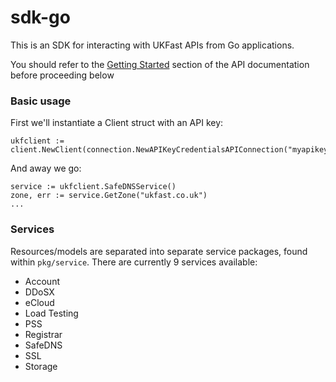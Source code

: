 # sdk-go

This is an SDK for interacting with UKFast APIs from Go applications.

You should refer to the [Getting Started](https://developers.ukfast.io/getting-started) section of the API documentation before proceeding below

### Basic usage

First we'll instantiate a Client struct with an API key:

```
ukfclient := client.NewClient(connection.NewAPIKeyCredentialsAPIConnection("myapikey"))
```

And away we go:

```
service := ukfclient.SafeDNSService()
zone, err := service.GetZone("ukfast.co.uk")
...
```

### Services

Resources/models are separated into separate service packages, found within `pkg/service`.
There are currently 9 services available:

- Account
- DDoSX
- eCloud
- Load Testing
- PSS
- Registrar
- SafeDNS
- SSL
- Storage
